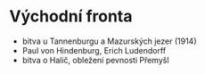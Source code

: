 # Východní fronta
- bitva u Tannenburgu a Mazurských jezer (1914)
- Paul von Hindenburg, Erich Ludendorff
- bitva o Halič, obležení pevnosti Přemyšl